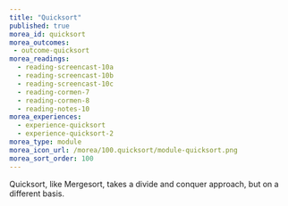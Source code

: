 ```yaml
---
title: "Quicksort"
published: true
morea_id: quicksort
morea_outcomes:
 - outcome-quicksort
morea_readings:
  - reading-screencast-10a
  - reading-screencast-10b
  - reading-screencast-10c
  - reading-cormen-7
  - reading-cormen-8
  - reading-notes-10
morea_experiences:
  - experience-quicksort
  - experience-quicksort-2
morea_type: module
morea_icon_url: /morea/100.quicksort/module-quicksort.png
morea_sort_order: 100
---
```


Quicksort, like Mergesort, takes a divide and conquer approach, but on a different basis.
